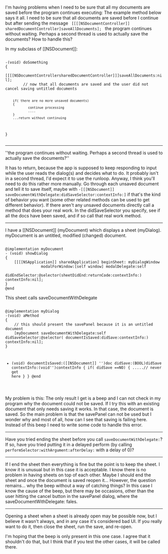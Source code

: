 I'm having problems when I need to be sure that all my documents are saved before the program continues executing:
The example method below says it all. 
I need to be sure that all documents are saved before I continue but after sending the message
<code>
[[[[NSDocumentController]] sharedDocumentController]saveAllDocuments];
</code>
the program continues without waiting. Perhaps a second thread is used to actually save the documents?
How to handle this?

In my subclass of [[NSDocument]]:

<code>
-(void) doSomething
{
        [[[[NSDocumentControllersharedDocumentController]]]saveAllDocuments:nil];
        // now that all documents are saved and the user did not cancel saving untitled documents

        if( there are no more unsaved documents)
        {
                continue processing
                ....
        }
        ...return without continuing
}  
</code>

----

''the program continues without waiting. Perhaps a second thread is used to actually save the documents?''

It has to return, because the app is supposed to keep responding to input while the user reads the dialog(s) and decides what to do.  It probably isn't in a second thread, I'd expect it to use the runloop.  Anyway, I think you'll need to do this rather more manually.  Go through each unsaved document and tell it to save itself, maybe with <code>-[[[NSDocument]] saveDocumentWithDelegate:didSaveSelector:contextInfo:]</code> if that's the kind of behavior you want (some other related methods can be used to get different behavior).  If there aren't any unsaved documents directly call a method that does your real work.  In the didSaveSelector you specify, see if all the docs have been saved, and if so call that real work method.

----

I have a [[NSDocument]] (myDocument) which displays a sheet (myDialog).
myDocument is an untitled, modified (changed) document.

<code>
@implementation myDocument
- (void) showDialog
{
	[[[[NSApplication]] sharedApplication] beginSheet: myDialogWindow 
				modalForWindow:[self window] modalDelegate:self 
				didEndSelector:@selector(sheetDidEnd:returnCode:contextInfo:) contextInfo:nil];
}
@end
</code>

This sheet calls saveDocumentWithDelegate

<code>
@implementation myDialog
-(void) aMethod
{
	// this should present the savePanel because it is an untitled document
	[myDocument saveDocumentWithDelegate:self didSaveSelector:@selector( documentIsSaved:didSave:contextInfo:) contextInfo:nil];
}

- (void) documentIsSaved:([[NSDocument]] '')doc didSave:(BOOL)didSave contextInfo:(void'')contextInfo
{
	if( didSave ==NO)
	{
		.....// never get here 
	}
}
@end
</code>

My problem is this:
The only result I get is a beep and I can not check in my program why the document could not be saved.
If I try this with an existing document that only needs saving it works. In that case, the document is saved.
So the main problem is that the savePanel can not be used but I wonder why and most of all, how can I see that saving is failing here.
Instead of this beep I need to write some code to handle this error.

----

Have you tried ending the sheet before you call <code>saveDocumentWithDelegate:</code>? If so, have you tried putting it in a delayed perform (by calling <code>performSelector:withArgument:afterDelay:</code> with a delay of 0)?

----

If I end the sheet then everything is fine but the point is to keep the sheet. I know it is unusual but in this case it is acceptable.
I know there is no problem in having sheets on top of each other.
Maybe I should end the sheet and once the document is saved reopen it...
However, the question remains... why the beep without a way of catching things?
In this case I know the cause of the beep, but there may be occasions, other than the user hitting the cancel button in the savePanel dialog, where the saveDocumentWithDelegate: fales.

----

Opening a sheet when a sheet is already open may be possible now, but I believe it wasn't always, and in any case it's considered bad UI. If you really want to do it, then close the sheet, run the save, and re-open.

I'm hoping that the beep is only present in this one case. I agree that it shouldn't do that, but I think that if you test the other cases, it will be called there.